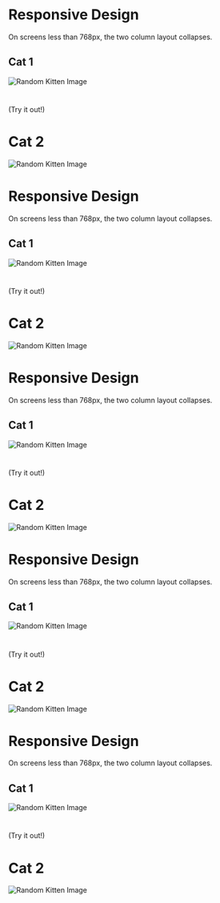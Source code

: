 # Responsive Design

On screens less than 768px, the two column layout collapses.

## Cat 1

![Random Kitten Image](https://placekitten.com/400/399)


<!-- slide:break -->

# 

(Try it out!)

# Cat 2

![Random Kitten Image](https://placekitten.com/400/400)
# Responsive Design

On screens less than 768px, the two column layout collapses.

## Cat 1

![Random Kitten Image](https://placekitten.com/400/399)


<!-- slide:break -->

# 

(Try it out!)

# Cat 2

![Random Kitten Image](https://placekitten.com/400/400)
# Responsive Design

On screens less than 768px, the two column layout collapses.

## Cat 1

![Random Kitten Image](https://placekitten.com/400/399)


<!-- slide:break -->

# 

(Try it out!)

# Cat 2

![Random Kitten Image](https://placekitten.com/400/400)
# Responsive Design

On screens less than 768px, the two column layout collapses.

## Cat 1

![Random Kitten Image](https://placekitten.com/400/399)


<!-- slide:break -->

# 

(Try it out!)

# Cat 2

![Random Kitten Image](https://placekitten.com/400/400)
# Responsive Design

On screens less than 768px, the two column layout collapses.

## Cat 1

![Random Kitten Image](https://placekitten.com/400/399)


<!-- slide:break -->

# 

(Try it out!)

# Cat 2

![Random Kitten Image](https://placekitten.com/400/400)
